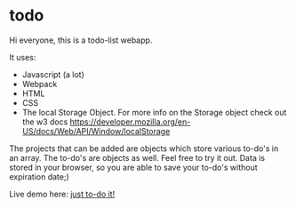 # todo

Hi everyone, 
this is a todo-list webapp.

It uses:
* Javascript (a lot)
* Webpack
* HTML
* CSS
* The local Storage Object. For more info on the Storage object check out the w3 docs https://developer.mozilla.org/en-US/docs/Web/API/Window/localStorage

The projects that can be added are objects which store various to-do's in an array. 
The to-do's are objects as well.
Feel free to try it out. Data is stored in your browser, so you are able to save your to-do's without expiration date;) 



Live demo here: [just to-do it!](https://boriskarl.github.io/todo/dist/ "live demo")
